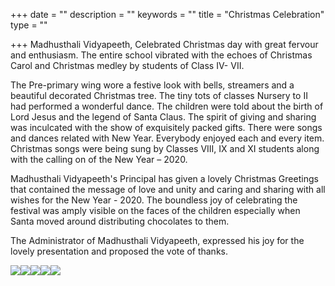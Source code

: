 +++
date = ""
description = ""
keywords = ""
title = "Christmas Celebration"
type = ""

+++
Madhusthali Vidyapeeth, Celebrated Christmas day with great fervour and enthusiasm. The entire school vibrated with the echoes of Christmas Carol and Christmas medley by students of Class IV- VII.

The Pre-primary wing wore a festive look with bells, streamers and a beautiful decorated Christmas tree. The tiny tots of classes Nursery to II had performed a wonderful dance. The children were told about the birth of Lord Jesus and the legend of Santa Claus. The spirit of giving and sharing was inculcated with the show of exquisitely packed gifts. There were songs and dances related with New Year. Everybody enjoyed each and every item. Christmas songs were being sung by Classes VIII, IX and XI students along with the calling on of the New Year – 2020.

Madhusthali Vidyapeeth's Principal has given a lovely Christmas Greetings that contained the message of love and unity and caring and sharing with all wishes for the New Year - 2020. The boundless joy of celebrating the festival was amply visible on the faces of the children especially when Santa moved around distributing chocolates to them.

The Administrator of Madhusthali Vidyapeeth, expressed his joy for the lovely presentation and proposed the vote of thanks.

![](/uploads/2019/12/24/IMG-20191221-WA0019.jpg)![](/uploads/2019/12/24/IMG-20191221-WA0016.jpg)![](/uploads/2019/12/24/IMG-20191221-WA0005.jpg)![](/uploads/2019/12/24/IMG-20191221-WA0007.jpg)![](/uploads/2019/12/24/IMG-20191221-WA0013.jpg)